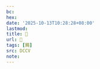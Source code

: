 ```yaml
---
bc:
hex:
date: '2025-10-13T10:28:28+08:00'
lastmod:
title: 􅞛
url: 􅞛
tags: [䵴]
src: DCCV
note:
---
```

